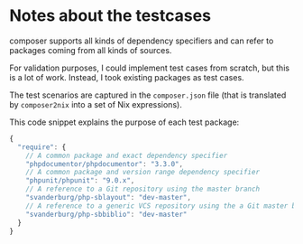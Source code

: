 Notes about the testcases
=========================
composer supports all kinds of dependency specifiers and can refer to packages
coming from all kinds of sources.

For validation purposes, I could implement test cases from scratch, but this is
a lot of work. Instead, I took existing packages as test cases.

The test scenarios are captured in the `composer.json` file (that is translated
by `composer2nix` into a set of Nix expressions).

This code snippet explains the purpose of each test package:

```javascript
{
  "require": {
    // A common package and exact dependency specifier
    "phpdocumentor/phpdocumentor": "3.3.0",
    // A common package and version range dependency specifier
    "phpunit/phpunit": "9.0.x",
    // A reference to a Git repository using the master branch
    "svanderburg/php-sblayout": "dev-master",
    // A reference to a generic VCS repository using the a Git master branch
    "svanderburg/php-sbbiblio": "dev-master"
  }
}
```
